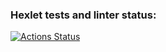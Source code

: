 ### Hexlet tests and linter status:
[![Actions Status](https://github.com/kdzhv/frontend-project-44/actions/workflows/hexlet-check.yml/badge.svg)](https://github.com/kdzhv/frontend-project-44/actions)